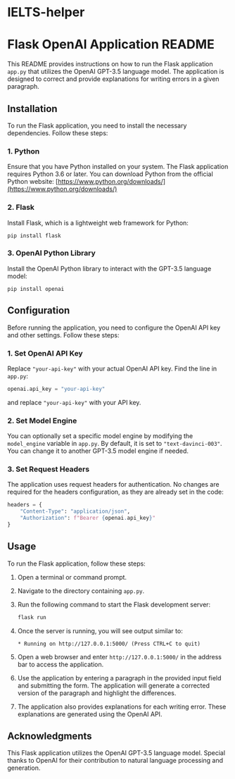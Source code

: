 # IELTS-helper
# Flask OpenAI Application README

This README provides instructions on how to run the Flask application `app.py` that utilizes the OpenAI GPT-3.5 language model. The application is designed to correct and provide explanations for writing errors in a given paragraph.

## Installation

To run the Flask application, you need to install the necessary dependencies. Follow these steps:

### 1. Python

Ensure that you have Python installed on your system. The Flask application requires Python 3.6 or later. You can download Python from the official Python website: [https://www.python.org/downloads/](https://www.python.org/downloads/)

### 2. Flask

Install Flask, which is a lightweight web framework for Python:

```
pip install flask
```

### 3. OpenAI Python Library

Install the OpenAI Python library to interact with the GPT-3.5 language model:

```
pip install openai
```

## Configuration

Before running the application, you need to configure the OpenAI API key and other settings. Follow these steps:

### 1. Set OpenAI API Key

Replace `"your-api-key"` with your actual OpenAI API key. Find the line in `app.py`:

```python
openai.api_key = "your-api-key"
```

and replace `"your-api-key"` with your API key.

### 2. Set Model Engine

You can optionally set a specific model engine by modifying the `model_engine` variable in `app.py`. By default, it is set to `"text-davinci-003"`. You can change it to another GPT-3.5 model engine if needed.

### 3. Set Request Headers

The application uses request headers for authentication. No changes are required for the headers configuration, as they are already set in the code:

```python
headers = {
    "Content-Type": "application/json",
    "Authorization": f"Bearer {openai.api_key}"
}
```

## Usage

To run the Flask application, follow these steps:

1. Open a terminal or command prompt.

2. Navigate to the directory containing `app.py`.

3. Run the following command to start the Flask development server:

   ```bash
   flask run
   ```

4. Once the server is running, you will see output similar to:

   ```
   * Running on http://127.0.0.1:5000/ (Press CTRL+C to quit)
   ```

5. Open a web browser and enter `http://127.0.0.1:5000/` in the address bar to access the application.

6. Use the application by entering a paragraph in the provided input field and submitting the form. The application will generate a corrected version of the paragraph and highlight the differences.

7. The application also provides explanations for each writing error. These explanations are generated using the OpenAI API.

## Acknowledgments

This Flask application utilizes the OpenAI GPT-3.5 language model. Special thanks to OpenAI for their contribution to natural language processing and generation.
